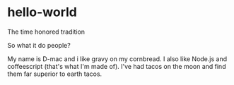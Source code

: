 # hello-world
The time honored tradition

So what it do people?

My name is D-mac and i like gravy on my cornbread. I also like Node.js and coffeescript (that's what I'm made of).
I've had tacos on the moon and find them far superior to earth tacos.
